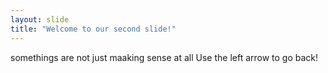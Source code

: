 ```yaml
---
layout: slide
title: "Welcome to our second slide!"
---
```

somethings are not just maaking sense at all
Use the left arrow to go back!

